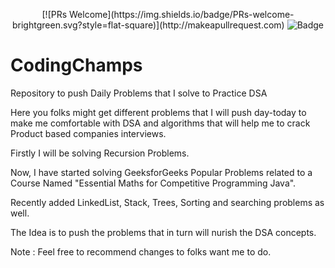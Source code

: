 <p align="center">
    [![PRs Welcome](https://img.shields.io/badge/PRs-welcome-brightgreen.svg?style=flat-square)](http://makeapullrequest.com)
    <img src="https://img.shields.io/badge/Coding-Champs-blue" alt="Badge" />
</p>


# CodingChamps
Repository to push Daily Problems that I solve to Practice DSA

Here you folks might get different problems that I will push day-today to make me comfortable with DSA and algorithms that will help me to crack Product based companies interviews.

Firstly I will be solving Recursion Problems.

Now, I have started solving GeeksforGeeks Popular Problems related to a Course Named "Essential Maths for Competitive Programming Java".

Recently added LinkedList, Stack, Trees, Sorting and searching problems as well. 

The Idea is to push the problems that in turn will nurish the DSA concepts.

Note : Feel free to recommend changes to folks want me to do.

